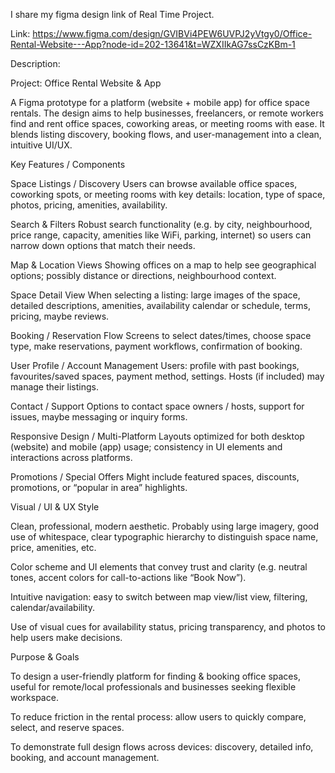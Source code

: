I share my figma design link of Real Time Project.

Link: https://www.figma.com/design/GVIBVi4PEW6UVPJ2yVtgy0/Office-Rental-Website---App?node-id=202-13641&t=WZXIIkAG7ssCzKBm-1

Description:

Project: Office Rental Website & App

A Figma prototype for a platform (website + mobile app) for office space rentals. The design aims to help businesses, freelancers, or remote workers find and rent office spaces, coworking areas, or meeting rooms with ease. It blends listing discovery, booking flows, and user-management into a clean, intuitive UI/UX.

Key Features / Components

Space Listings / Discovery
Users can browse available office spaces, coworking spots, or meeting rooms with key details: location, type of space, photos, pricing, amenities, availability.

Search & Filters
Robust search functionality (e.g. by city, neighbourhood, price range, capacity, amenities like WiFi, parking, internet) so users can narrow down options that match their needs.

Map & Location Views
Showing offices on a map to help see geographical options; possibly distance or directions, neighbourhood context.

Space Detail View
When selecting a listing: large images of the space, detailed descriptions, amenities, availability calendar or schedule, terms, pricing, maybe reviews.

Booking / Reservation Flow
Screens to select dates/times, choose space type, make reservations, payment workflows, confirmation of booking.

User Profile / Account Management
Users: profile with past bookings, favourites/saved spaces, payment method, settings. Hosts (if included) may manage their listings.

Contact / Support
Options to contact space owners / hosts, support for issues, maybe messaging or inquiry forms.

Responsive Design / Multi-Platform
Layouts optimized for both desktop (website) and mobile (app) usage; consistency in UI elements and interactions across platforms.

Promotions / Special Offers
Might include featured spaces, discounts, promotions, or “popular in area” highlights.

Visual / UI & UX Style

Clean, professional, modern aesthetic. Probably using large imagery, good use of whitespace, clear typographic hierarchy to distinguish space name, price, amenities, etc.

Color scheme and UI elements that convey trust and clarity (e.g. neutral tones, accent colors for call-to-actions like “Book Now”).

Intuitive navigation: easy to switch between map view/list view, filtering, calendar/availability.

Use of visual cues for availability status, pricing transparency, and photos to help users make decisions.

Purpose & Goals

To design a user-friendly platform for finding & booking office spaces, useful for remote/local professionals and businesses seeking flexible workspace.

To reduce friction in the rental process: allow users to quickly compare, select, and reserve spaces.

To demonstrate full design flows across devices: discovery, detailed info, booking, and account management.
